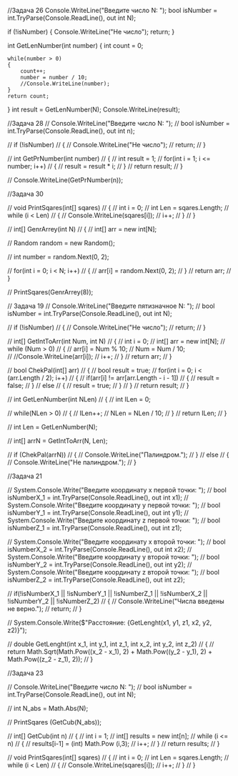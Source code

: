 //Задача 26
Console.WriteLine("Введите число N: ");
bool isNumber = int.TryParse(Console.ReadLine(), out int N);

if (!isNumber)
{
    Console.WriteLine("Не число");
    return;
}

int GetLenNumber(int number)
{
    int count = 0;

    while(number > 0)
    {
        count++;
        number = number / 10;
        //Console.WriteLine(number);
    }
    return count;
}
int result = GetLenNumber(N);
Console.WriteLine(result);



//Задача 28
// Console.WriteLine("Введите число N: ");
// bool isNumber = int.TryParse(Console.ReadLine(), out int n);

// if (!isNumber)
// {
//     Console.WriteLine("Не число");
//     return;
// }

// int GetPrNumber(int number)
// {
//     int result = 1;
//     for(int i = 1; i <= number; i++)
//     {
//         result = result * i;
//     }
//     return result;
// }

// Console.WriteLine(GetPrNumber(n));



//Задача 30

// void PrintSqares(int[] sqares)
// {
//     int i = 0;
//     int Len = sqares.Length;
//     while (i < Len)
//     {
//         Console.WriteLine(sqares[i]);
//         i++;
//     }
// }

// int[] GenrArrey(int N)
// {
//     int[] arr = new int[N];

//     Random random = new Random();

//     int number = random.Next(0, 2);

//     for(int i = 0; i < N; i++)
//     {
//         arr[i] = random.Next(0, 2);
//     }
//     return arr;
// }

// PrintSqares(GenrArrey(8));
















// Задача 19
// Console.WriteLine("Введите пятизначное N: ");
// bool isNumber = int.TryParse(Console.ReadLine(), out int N);


// if (!isNumber)
// {
//     Console.WriteLine("Не число");
//     return;
// }

// int[] GetIntToArr(int Num, int N)
// {
//     int i = 0;
//     int[] arr = new int[N];
//     while (Num > 0)
//     {
//         arr[i] = Num % 10;
//         Num = Num / 10;        
//         //Console.WriteLine(arr[i]);
//         i++;
//     }
//     return arr;
// }

// bool ChekPal(int[] arr)
// {
//     bool result = true;
//     for(int i = 0; i < (arr.Length / 2); i++)
//     {
//         if(arr[i] != arr[arr.Length - i - 1])
//         {
//             result = false;
//         }
//         else
//         {
//             result = true;
//         }
//     }
//     return result;
// }

// int GetLenNumber(int NLen)
// {
//     int ILen = 0;

//     while(NLen > 0)
//     {
//         ILen++;
//         NLen = NLen / 10;
//     }
//     return ILen;
// }

// int Len = GetLenNumber(N);

// int[] arrN = GetIntToArr(N, Len);

// if (ChekPal(arrN))
// {
//     Console.WriteLine("Палиндром.");
// }
// else
// {
//     Console.WriteLine("Не палиндром.");
// }







//Задача 21

// System.Console.Write("Введите координату x первой точки: ");
// bool isNumberX_1 = int.TryParse(Console.ReadLine(), out int x1);
// System.Console.Write("Введите координату y первой точки: ");
// bool isNumberY_1 = int.TryParse(Console.ReadLine(), out int y1);
// System.Console.Write("Введите координату z первой точки: ");
// bool isNumberZ_1 = int.TryParse(Console.ReadLine(), out int z1);

// System.Console.Write("Введите координату x второй точки: ");
// bool isNumberX_2 = int.TryParse(Console.ReadLine(), out int x2);
// System.Console.Write("Введите координату y второй точки: ");
// bool isNumberY_2 = int.TryParse(Console.ReadLine(), out int y2);
// System.Console.Write("Введите координату z второй точки: ");
// bool isNumberZ_2 = int.TryParse(Console.ReadLine(), out int z2);

// if(!isNumberX_1 || !isNumberY_1 || !isNumberZ_1 || !isNumberX_2 || !isNumberY_2 || !isNumberZ_2)
// {
//     Console.WriteLine("Числа введены не верно.");
//     return;
// }


// System.Console.Write($"Расстояние: {GetLenght(x1, y1, z1, x2, y2, z2)}");

// double GetLenght(int x_1, int y_1, int z_1, int x_2, int y_2, int z_2)
// {
//    return Math.Sqrt(Math.Pow((x_2 - x_1), 2) + Math.Pow((y_2 - y_1), 2) + Math.Pow((z_2 - z_1), 2));
// }




//Задача 23

// Console.WriteLine("Введите число N: ");
// bool isNumber = int.TryParse(Console.ReadLine(), out int N);

// int N_abs = Math.Abs(N);

// PrintSqares (GetCub(N_abs));

// int[] GetCub(int n)
// {
//     int i = 1;
//     int[] results = new int[n];
//     while (i <= n)
//     {
//         results[i-1] = (int) Math.Pow (i,3);
//         i++;
//     }
//     return results;
// }

// void PrintSqares(int[] sqares)
// {
//     int i = 0;
//     int Len = sqares.Length;
//     while (i < Len)
//     {
//         Console.WriteLine(sqares[i]);
//         i++;
//     }
// }